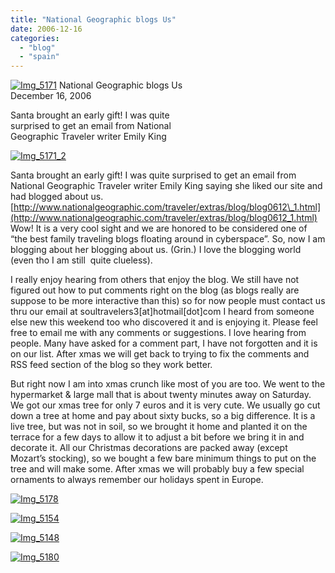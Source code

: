 ```yaml
---
title: "National Geographic blogs Us"
date: 2006-12-16
categories: 
  - "blog"
  - "spain"
---
```


 [![Img_5171](https://pub-ac94b3f306b24c0dba4238943c97f2e1.r2.dev/2008/04/20/img_5171.png "Img_5171")](https://pub-ac94b3f306b24c0dba4238943c97f2e1.r2.dev/photos/uncategorized/2008/04/20/img_5171.png) National Geographic blogs Us  
December 16, 2006

Santa brought an early gift! I was quite  
surprised to get an email from National  
Geographic Traveler writer Emily King

<!--more-->

[![Img_5171_2](https://pub-ac94b3f306b24c0dba4238943c97f2e1.r2.dev/2008/04/20/img_5171_2.png "Img_5171_2")](https://pub-ac94b3f306b24c0dba4238943c97f2e1.r2.dev/photos/uncategorized/2008/04/20/img_5171_2.png)

Santa brought an early gift! I was quite surprised to get an email from National Geographic Traveler writer Emily King saying she liked our site and had blogged about us. [http://www.nationalgeographic.com/traveler/extras/blog/blog0612\_1.html](http://www.nationalgeographic.com/traveler/extras/blog/blog0612_1.html) Wow! It is a very cool sight and we are honored to be considered one of “the best family traveling blogs floating around in cyberspace”. So, now I am blogging about her blogging about us. (Grin.) I love the blogging world (even tho I am still  quite clueless).

I really enjoy hearing from others that enjoy the blog. We still have not figured out how to put comments right on the blog (as blogs really are suppose to be more interactive than this) so for now people must contact us thru our email at soultravelers3\[at\]hotmail\[dot\]com I heard from someone else new this weekend too who discovered it and is enjoying it. Please feel free to email me with any comments or suggestions. I love hearing from people. Many have asked for a comment part, I have not forgotten and it is on our list. After xmas we will get back to trying to fix the comments and RSS feed section of the blog so they work better.

But right now I am into xmas crunch like most of you are too. We went to the hypermarket & large mall that is about twenty minutes away on Saturday. We got our xmas tree for only 7 euros and it is very cute. We usually go cut down a tree at home and pay about sixty bucks, so a big difference. It is a live tree, but was not in soil, so we brought it home and planted it on the terrace for a few days to allow it to adjust a bit before we bring it in and decorate it. All our Christmas decorations are packed away (except Mozart’s stocking), so we bought a few bare minimum things to put on the tree and will make some. After xmas we will probably buy a few special ornaments to always remember our holidays spent in Europe.

[![Img_5178](https://pub-ac94b3f306b24c0dba4238943c97f2e1.r2.dev/2008/04/20/img_5178.png "Img_5178")](https://pub-ac94b3f306b24c0dba4238943c97f2e1.r2.dev/photos/uncategorized/2008/04/20/img_5178.png)

[![Img_5154](https://pub-ac94b3f306b24c0dba4238943c97f2e1.r2.dev/2008/04/20/img_5154.png "Img_5154")](https://pub-ac94b3f306b24c0dba4238943c97f2e1.r2.dev/photos/uncategorized/2008/04/20/img_5154.png)

[![Img_5148](https://pub-ac94b3f306b24c0dba4238943c97f2e1.r2.dev/2008/04/20/img_5148.png "Img_5148")](https://pub-ac94b3f306b24c0dba4238943c97f2e1.r2.dev/photos/uncategorized/2008/04/20/img_5148.png)

[![Img_5180](https://pub-ac94b3f306b24c0dba4238943c97f2e1.r2.dev/2008/04/20/img_5180.png "Img_5180")](https://pub-ac94b3f306b24c0dba4238943c97f2e1.r2.dev/photos/uncategorized/2008/04/20/img_5180.png)
